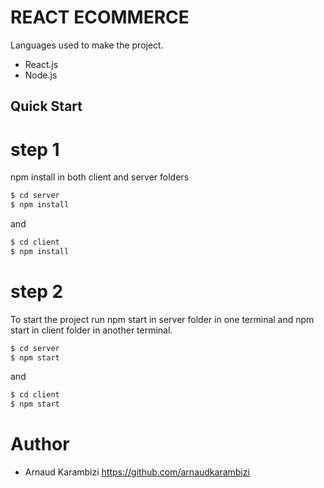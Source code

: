 # REACT ECOMMERCE

Languages used to make the project.

-   React.js
-   Node.js

## Quick Start

# step 1

npm install in both client and server folders

```sh
$ cd server
$ npm install
```

and

```sh
$ cd client
$ npm install
```

# step 2

To start the project run npm start in server folder in one terminal and npm start in client folder in another terminal.

```sh
$ cd server
$ npm start
```

and

```sh
$ cd client
$ npm start
```

# Author

-   Arnaud Karambizi https://github.com/arnaudkarambizi
